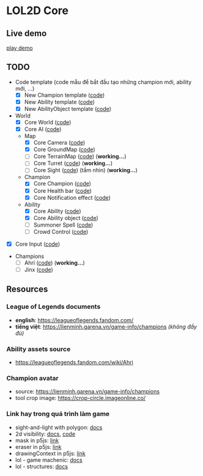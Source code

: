 # LOL2D Core

## Live demo

[play demo](https://lol2d.github.io/LOL2D-Core/)

## TODO

- Code template (code mẫu để bắt đầu tạo những champion mới, ability mới, ...)
  - [x] New Champion template ([code](js/template/champion.template.js))
  - [x] New Ability template ([code](js/template/ability.template.js))
  - [x] New AbilityObject template ([code](js/template/ability-object.template.js))
- World
  - [x] Core World ([code](js/core/world.core.js))
  - [x] Core AI ([code](js/core/ai.core.js))
  - Map
    - [x] Core Camera ([code](js/core/camera.core.js))
    - [x] Core GroundMap ([code](js/core/ground-map.core.js))
    - [ ] Core TerrainMap ([code](js/core/terrain-map.core.js)) (**working...**)
    - [ ] Core Turret ([code](js/core/turret.core.js)) (**working...**)
    - [ ] Core Sight ([code](js/core/sight.core.js)) (tầm nhìn) (**working...**)
  - Champion
    - [x] Core Champion ([code](js/core/champion.core.js))
    - [x] Core Health bar ([code](js/core/health-bar.core.js))
    - [x] Core Notification effect ([code](js/core/noti-effect.core.js))
  - Ability
    - [x] Core Ability ([code](js/core/ability.core.js))
    - [x] Core Ability object ([code](js/core/ability-object.core.js))
    - [ ] Summoner Spell ([code](js/extends/summoner-spell))
    - [ ] Crowd Control ([code](js/extends/crowd-control))
- [x] Core Input ([code](js/core/input.core.js))
- Champions
  - [ ] Ahri ([code](js/extends/champion/ahri)) (**working...**)
  - [ ] Jinx ([code](js/extends/champion/jinx))

## Resources

### League of Legends documents

- **english**: <https://leagueoflegends.fandom.com/>
- **tiếng việt**: <https://lienminh.garena.vn/game-info/champions> *(không đầy đủ)*

### Ability assets source

- <https://leagueoflegends.fandom.com/wiki/Ahri>

### Champion avatar

- source: <https://lienminh.garena.vn/game-info/champions>
- tool crop image: <https://crop-circle.imageonline.co/>

### Link hay trong quá trình làm game

- sight-and-light with polygon: [docs](https://ncase.me/sight-and-light/)
- 2d visibility: [docs](https://www.redblobgames.com/articles/visibility/), [code](https://www.redblobgames.com/articles/visibility/)
- mask in p5js: [link](https://editor.p5js.org/figraham/sketches/vOUjYwE3Z)
- eraser in p5js: [link](https://editor.p5js.org/stalgiag/sketches/eCsygQ7-5)
- drawingContext in p5js: [link](https://p5js.org/reference/#/p5/drawingContext)
- lol - game machenic: [docs](https://leagueoflegends.fandom.com/wiki/Category:Gameplay_elements)
- lol - structures: [docs](https://leagueoflegends.fandom.com/wiki/Category:Structure)
